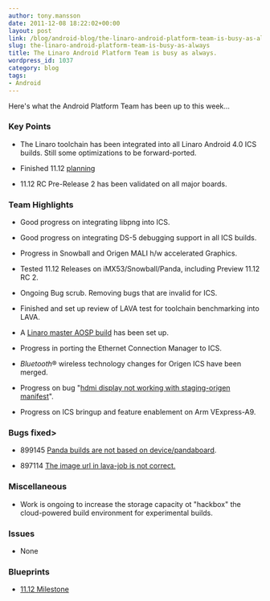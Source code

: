 ```yaml
---
author: tony.mansson
date: 2011-12-08 18:22:02+00:00
layout: post
link: /blog/android-blog/the-linaro-android-platform-team-is-busy-as-always/
slug: the-linaro-android-platform-team-is-busy-as-always
title: The Linaro Android Platform Team is busy as always.
wordpress_id: 1037
category: blog
tags:
- Android
---
```


Here's what the Android Platform Team has been up to this week...

### Key Points

- The Linaro toolchain has been integrated into all Linaro Android 4.0 ICS builds. Still some optimizations to be forward-ported.

- Finished 11.12 [planning](https://launchpad.net/linaro-android/+milestone/11.12)

- 11.12 RC Pre-Release 2 has been validated on all major boards.

### Team Highlights

- Good progress on integrating libpng into ICS.

- Good progress on integrating DS-5 debugging support in all ICS builds.

- Progress in Snowball and Origen MALI h/w accelerated Graphics.

- Tested 11.12 Releases on iMX53/Snowball/Panda, including Preview 11.12 RC 2.

- Ongoing Bug scrub. Removing bugs that are invalid for ICS.

- Finished and set up review of LAVA test for toolchain benchmarking into LAVA.

- A [Linaro master AOSP build]() has been set up.

- Progress in porting the Ethernet Connection Manager to ICS.

- *Bluetooth*® wireless technology changes for Origen ICS have been merged.

- Progress on bug "[hdmi display not working with staging-origen manifest](https://bugs.launchpad.net/linaro-android/+bug/888644)".

- Progress on ICS bringup and feature enablement on Arm VExpress-A9.

### Bugs fixed>

- 899145 [Panda builds are not based on device/pandaboard](https://bugs.launchpad.net/linaro-android/+bug/899145).

- 897114 [The image url in lava-job is not correct.](https://bugs.launchpad.net/linaro-android/+bug/897114)

### Miscellaneous

- Work is ongoing to increase the storage capacity ot "hackbox" the cloud-powered build environment for experimental builds.

### Issues

- None

### Blueprints

- [11.12 Milestone](https://launchpad.net/linaro-android/+milestone/11.12)